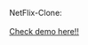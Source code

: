 NetFlix-Clone:
<br/><br/>
<a href="https://netcloneside.netlify.app/" target="_blank" >Check demo here!!</a>
